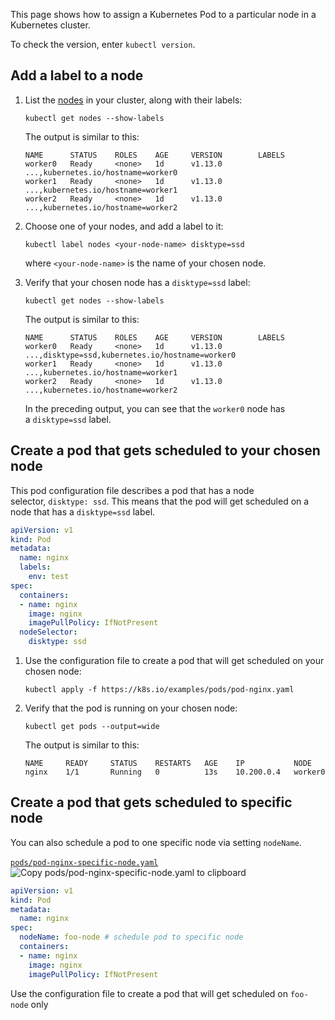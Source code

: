 This page shows how to assign a Kubernetes Pod to a particular node in a Kubernetes cluster.

To check the version, enter `kubectl version`.

## Add a label to a node[](https://kubernetes.io/docs/tasks/configure-pod-container/assign-pods-nodes/#add-a-label-to-a-node)

1. List the [nodes](https://kubernetes.io/docs/concepts/architecture/nodes/) in your cluster, along with their labels:
    
    ```shell
    kubectl get nodes --show-labels
    ```
    
    The output is similar to this:
    
    ```shell
    NAME      STATUS    ROLES    AGE     VERSION        LABELS
    worker0   Ready     <none>   1d      v1.13.0        ...,kubernetes.io/hostname=worker0
    worker1   Ready     <none>   1d      v1.13.0        ...,kubernetes.io/hostname=worker1
    worker2   Ready     <none>   1d      v1.13.0        ...,kubernetes.io/hostname=worker2
    ```
    
2. Choose one of your nodes, and add a label to it:
    
    ```shell
    kubectl label nodes <your-node-name> disktype=ssd
    ```
    
    where `<your-node-name>` is the name of your chosen node.
    
3. Verify that your chosen node has a `disktype=ssd` label:
    
    ```shell
    kubectl get nodes --show-labels
    ```
    
    The output is similar to this:
    
    ```shell
    NAME      STATUS    ROLES    AGE     VERSION        LABELS
    worker0   Ready     <none>   1d      v1.13.0        ...,disktype=ssd,kubernetes.io/hostname=worker0
    worker1   Ready     <none>   1d      v1.13.0        ...,kubernetes.io/hostname=worker1
    worker2   Ready     <none>   1d      v1.13.0        ...,kubernetes.io/hostname=worker2
    ```
    
    In the preceding output, you can see that the `worker0` node has a `disktype=ssd` label.
    

## Create a pod that gets scheduled to your chosen node[](https://kubernetes.io/docs/tasks/configure-pod-container/assign-pods-nodes/#create-a-pod-that-gets-scheduled-to-your-chosen-node)

This pod configuration file describes a pod that has a node selector, `disktype: ssd`. This means that the pod will get scheduled on a node that has a `disktype=ssd` label.

```yaml
apiVersion: v1
kind: Pod
metadata:
  name: nginx
  labels:
    env: test
spec:
  containers:
  - name: nginx
    image: nginx
    imagePullPolicy: IfNotPresent
  nodeSelector:
    disktype: ssd
```

1. Use the configuration file to create a pod that will get scheduled on your chosen node:
    
    ```shell
    kubectl apply -f https://k8s.io/examples/pods/pod-nginx.yaml
    ```
    
2. Verify that the pod is running on your chosen node:
    
    ```shell
    kubectl get pods --output=wide
    ```
    
    The output is similar to this:
    
    ```shell
    NAME     READY     STATUS    RESTARTS   AGE    IP           NODE
    nginx    1/1       Running   0          13s    10.200.0.4   worker0
    ```
    

## Create a pod that gets scheduled to specific node[](https://kubernetes.io/docs/tasks/configure-pod-container/assign-pods-nodes/#create-a-pod-that-gets-scheduled-to-specific-node)

You can also schedule a pod to one specific node via setting `nodeName`.

[`pods/pod-nginx-specific-node.yaml`](https://raw.githubusercontent.com/kubernetes/website/main/content/en/examples/pods/pod-nginx-specific-node.yaml) ![](https://d33wubrfki0l68.cloudfront.net/0901162ab78eb4ff2e9e5dc8b17c3824befc91a6/44ccd/images/copycode.svg "Copy pods/pod-nginx-specific-node.yaml to clipboard")

```yaml
apiVersion: v1
kind: Pod
metadata:
  name: nginx
spec:
  nodeName: foo-node # schedule pod to specific node
  containers:
  - name: nginx
    image: nginx
    imagePullPolicy: IfNotPresent
```

Use the configuration file to create a pod that will get scheduled on `foo-node` only